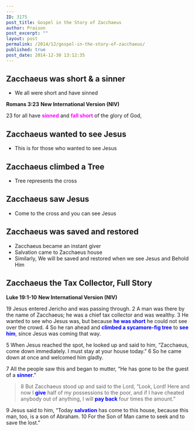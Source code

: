 ```yaml
---
---
ID: 3175
post_title: Gospel in the Story of Zacchaeus
author: Praison
post_excerpt: ""
layout: post
permalink: /2014/12/gospel-in-the-story-of-zacchaeus/
published: true
post_date: 2014-12-30 13:12:35
---
```

<h2>Zacchaeus was short &amp; a sinner</h2>
<ul>
	<li>We all were short and have sinned</li>
</ul>
<strong>Romans 3:23</strong>
<strong> New International Version (NIV)</strong>

23 for all have <span style="color: #ff00ff;"><strong>sinned</strong></span> and <span style="color: #ff00ff;"><strong>fall short</strong></span> of the glory of God,
<h2>Zacchaeus wanted to see Jesus</h2>
<ul>
	<li>This is for those who wanted to see Jesus</li>
</ul>
<h2>Zacchaeus climbed a Tree</h2>
<ul>
	<li>Tree represents the cross</li>
</ul>
<h2>Zacchaeus saw Jesus</h2>
<ul>
	<li>Come to the cross and you can see Jesus</li>
</ul>
<h2>Zacchaeus was saved and restored</h2>
<ul>
	<li>Zacchaeus became an instant giver</li>
	<li>Salvation came to Zacchaeus house</li>
	<li>Similarly, We will be saved and restored when we see Jesus and Behold Him</li>
</ul>
<h2>Zacchaeus the Tax Collector, Full Story</h2>
<strong>Luke 19:1-10</strong>
<strong> New International Version (NIV)</strong>

19 Jesus entered Jericho and was passing through. 2 A man was there by the name of Zacchaeus; he was a chief tax collector and was wealthy. 3 He wanted to see who Jesus was, but because <span style="color: #0000ff;"><strong>he was short</strong></span> he could not see over the crowd. 4 So he ran ahead and <span style="color: #0000ff;"><strong>climbed a sycamore-fig tree</strong></span> to <span style="color: #0000ff;"><strong>see him</strong></span>, since Jesus was coming that way.

5 When Jesus reached the spot, he looked up and said to him, “Zacchaeus, come down immediately. I must stay at your house today.” 6 So he came down at once and welcomed him gladly.

7 All the people saw this and began to mutter, “He has gone to be the guest of a <span style="color: #0000ff;"><strong>sinner</strong></span>.”
<blockquote>8 But Zacchaeus stood up and said to the Lord, “Look, Lord! Here and now I <span style="color: #0000ff;"><strong>give</strong></span> half of my possessions to the poor, and if I have cheated anybody out of anything, I will <span style="color: #0000ff;"><strong>pay back</strong></span> four times the amount.”</blockquote>
9 Jesus said to him, “Today <span style="color: #0000ff;"><strong>salvation</strong></span> has come to this house, because this man, too, is a son of Abraham. 10 For the Son of Man came to seek and to save the lost.”
<h2></h2>